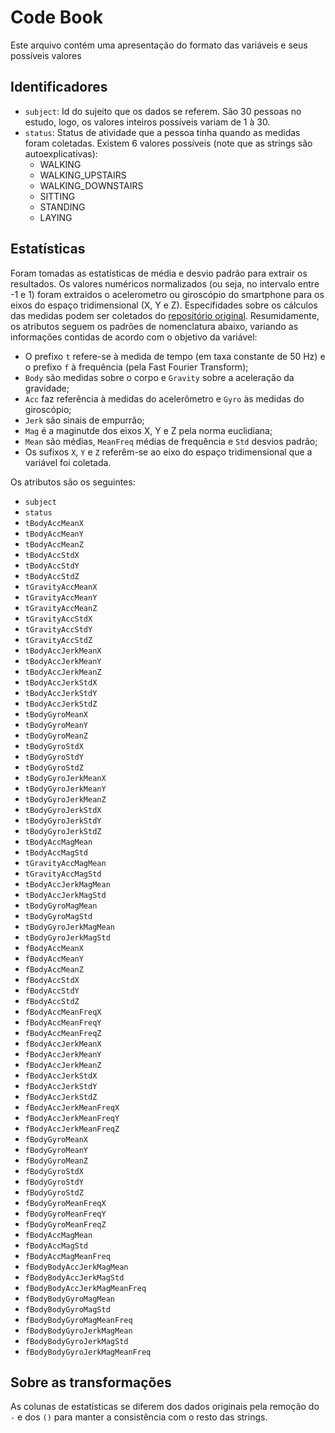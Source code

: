 # Code Book
Este arquivo contém uma apresentação do formato das variáveis e seus possíveis valores

## Identificadores
- `subject`: Id do sujeito que os dados se referem. São 30 pessoas no estudo, logo, os valores inteiros possíveis variam de 1 à 30.
- `status`: Status de atividade que a pessoa tinha quando as medidas foram coletadas. Existem 6 valores possíveis (note que as strings são autoexplicativas):
  - WALKING
  - WALKING_UPSTAIRS
  - WALKING_DOWNSTAIRS
  - SITTING
  - STANDING
  - LAYING

## Estatísticas
Foram tomadas as estatísticas de média e desvio padrão para extrair os resultados. Os valores numéricos normalizados (ou seja, no intervalo entre -1 e 1) foram extraidos o acelerometro ou giroscópio do smartphone para os eixos do espaço tridimensional (X, Y e Z). Especifidades sobre os cálculos das medidas podem ser coletados do [repositório original](https://archive.ics.uci.edu/ml/datasets/Human+Activity+Recognition+Using+Smartphones).
Resumidamente, os atributos seguem os padrões de nomenclatura abaixo, variando as informações contidas de acordo com o objetivo da variável: 
- O prefixo `t` refere-se à medida de tempo (em taxa constante de 50 Hz) e o prefixo `f` à frequência (pela Fast Fourier Transform);
- `Body` são medidas sobre o corpo e `Gravity` sobre a aceleração da gravidade;
- `Acc` faz referência à medidas do acelerômetro e `Gyro` às medidas do giroscópio;
- `Jerk` são sinais de empurrão;
- `Mag` é a maginutde dos eixos X, Y e Z pela norma euclidiana;
- `Mean` são médias, `MeanFreq` médias de frequência e `Std` desvios padrão;
- Os sufixos `X`, `Y` e `Z` referêm-se ao eixo do espaço tridimensional que a variável foi coletada.

Os atributos são os seguintes:

- `subject`
- `status`
- `tBodyAccMeanX`
- `tBodyAccMeanY`
- `tBodyAccMeanZ`
- `tBodyAccStdX`
- `tBodyAccStdY`
- `tBodyAccStdZ`
- `tGravityAccMeanX`
- `tGravityAccMeanY`
- `tGravityAccMeanZ`
- `tGravityAccStdX`
- `tGravityAccStdY`
- `tGravityAccStdZ`
- `tBodyAccJerkMeanX`
- `tBodyAccJerkMeanY`
- `tBodyAccJerkMeanZ`
- `tBodyAccJerkStdX`
- `tBodyAccJerkStdY`
- `tBodyAccJerkStdZ`
- `tBodyGyroMeanX`
- `tBodyGyroMeanY`
- `tBodyGyroMeanZ`
- `tBodyGyroStdX`
- `tBodyGyroStdY`
- `tBodyGyroStdZ`
- `tBodyGyroJerkMeanX`
- `tBodyGyroJerkMeanY`
- `tBodyGyroJerkMeanZ`
- `tBodyGyroJerkStdX`
- `tBodyGyroJerkStdY`
- `tBodyGyroJerkStdZ`
- `tBodyAccMagMean`
- `tBodyAccMagStd`
- `tGravityAccMagMean`
- `tGravityAccMagStd`
- `tBodyAccJerkMagMean`
- `tBodyAccJerkMagStd`
- `tBodyGyroMagMean`
- `tBodyGyroMagStd`
- `tBodyGyroJerkMagMean`
- `tBodyGyroJerkMagStd`
- `fBodyAccMeanX`
- `fBodyAccMeanY`
- `fBodyAccMeanZ`
- `fBodyAccStdX`
- `fBodyAccStdY`
- `fBodyAccStdZ`
- `fBodyAccMeanFreqX`
- `fBodyAccMeanFreqY`
- `fBodyAccMeanFreqZ`
- `fBodyAccJerkMeanX`
- `fBodyAccJerkMeanY`
- `fBodyAccJerkMeanZ`
- `fBodyAccJerkStdX`
- `fBodyAccJerkStdY`
- `fBodyAccJerkStdZ`
- `fBodyAccJerkMeanFreqX`
- `fBodyAccJerkMeanFreqY`
- `fBodyAccJerkMeanFreqZ`
- `fBodyGyroMeanX`
- `fBodyGyroMeanY`
- `fBodyGyroMeanZ`
- `fBodyGyroStdX`
- `fBodyGyroStdY`
- `fBodyGyroStdZ`
- `fBodyGyroMeanFreqX`
- `fBodyGyroMeanFreqY`
- `fBodyGyroMeanFreqZ`
- `fBodyAccMagMean`
- `fBodyAccMagStd`
- `fBodyAccMagMeanFreq`
- `fBodyBodyAccJerkMagMean`
- `fBodyBodyAccJerkMagStd`
- `fBodyBodyAccJerkMagMeanFreq`
- `fBodyBodyGyroMagMean`
- `fBodyBodyGyroMagStd`
- `fBodyBodyGyroMagMeanFreq`
- `fBodyBodyGyroJerkMagMean`
- `fBodyBodyGyroJerkMagStd`
- `fBodyBodyGyroJerkMagMeanFreq`

## Sobre as transformações
As colunas de estatísticas se diferem dos dados originais pela remoção do `-` e dos `()` para manter a consistência com o resto das strings.
